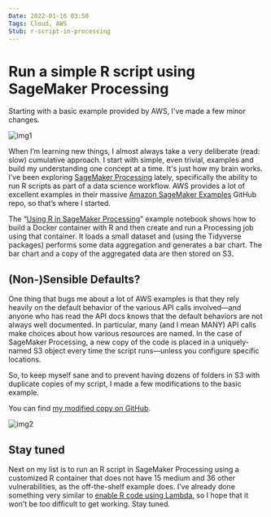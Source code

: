 ```yaml
---
Date: 2022-01-16 03:50
Tags: Cloud, AWS
Stub: r-script-in-processing
---
```


# Run a simple R script using SageMaker Processing

Starting with a basic example provided by AWS, I've made a few minor changes.

![img1](https://cdn.some.pics/mihobu/6419d4ecd90b1.png)

When I’m learning new things, I almost always take a very deliberate (read: slow) cumulative approach. I start with simple, even trivial, examples and build my understanding one concept at a time. It's just how my brain works.
I’ve been exploring [SageMaker Processing](https://blog.mihobu.monkeywalk.com/2022/01/what-is-amazon-sagemaker-processing) lately, specifically the ability to run R scripts as part of a data science workflow. AWS provides a lot of excellent examples in their massive [Amazon SageMaker Examples](https://github.com/aws/amazon-sagemaker-examples) GitHub repo, so that’s where I started.

The “[Using R in SageMaker Processing](https://github.com/aws/amazon-sagemaker-examples/blob/master/r_examples/r_in_sagemaker_processing/r_in_sagemaker_processing.ipynb)” example notebook shows how to build a Docker container with R and then create and run a Processing job using that container. It loads a small dataset and (using the Tidyverse packages) performs some data aggregation and generates a bar chart. The bar chart and a copy of the aggregated data are then stored on S3.

## (Non-)Sensible Defaults?

One thing that bugs me about a lot of AWS examples is that they rely heavily on the default behavior of the various API calls involved—and anyone who has read the API docs knows that the default behaviors are not always well documented. In particular, many (and I mean MANY) API calls make choices about how various resources are named. In the case of SageMaker Processing, a new copy of the code is placed in a uniquely-named S3 object every time the script runs—unless you configure specific locations.

So, to keep myself sane and to prevent having dozens of folders in S3 with duplicate copies of my script, I made a few modifications to the basic example.

You can find [my modified copy on GitHub](https://github.com/mihobu/sagemaker-processing-examples/blob/main/basic-r-example/r_in_sagemaker_processing.ipynb).

![img2](https://cdn.some.pics/mihobu/6419d50b477ac.png)

## Stay tuned

Next on my list is to run an R script in SageMaker Processing using a customized R container that does not have 15 medium and 36 other vulnerabilities, as the off-the-shelf example does. I’ve already done something very similar to [enable R code using Lambda](https://github.com/mihobu/r-lambda-runtime), so I hope that it won’t be too difficult to get working. Stay tuned.
